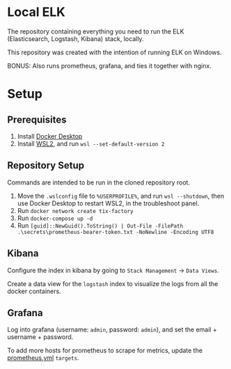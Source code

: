# Local ELK

The repository containing everything you need to run the ELK (Elasticsearch, Logstash, Kibana) stack, locally.

This repository was created with the intention of running ELK on Windows.

BONUS: Also runs prometheus, grafana, and ties it together with nginx.

# Setup

## Prerequisites

1. Install [Docker Desktop](https://www.docker.com/products/docker-desktop)
2. Install [WSL2](https://aka.ms/wsl2kernel), and run `wsl --set-default-version 2`

## Repository Setup

Commands are intended to be run in the cloned repository root.

1. Move the `.wslconfig` file to `%USERPROFILE%`, and run `wsl --shutdown`, then use Docker Desktop to restart WSL2, in the troubleshoot panel.
2. Run `docker network create tix-factory`
3. Run `docker-compose up -d`
4. Run `[guid]::NewGuid().ToString() | Out-File -FilePath .\secrets\prometheus-bearer-token.txt -NoNewline -Encoding UTF8`

## Kibana

Configure the index in kibana by going to `Stack Management` -> `Data Views`.

Create a data view for the `logstash` index to visualize the logs from all the docker containers.

## Grafana

Log into grafana (username: `admin`, password: `admin`), and set the email + username + password.

To add more hosts for prometheus to scrape for metrics, update the [prometheus.yml](./metrics/prometheus.yml) `targets`.
